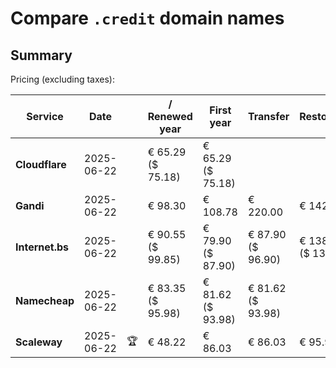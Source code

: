# Compare `.credit` domain names

## Summary

Pricing (excluding taxes):

| Service | Date |  | / Renewed year | First year | Transfer | Restoration |
|--|--|--|--|--|--|--|
| **Cloudflare** | 2025-06-22 |  | € 65.29<br>($ 75.18) | € 65.29<br>($ 75.18) |  |  |
| **Gandi** | 2025-06-22 |  | € 98.30 | € 108.78 | € 220.00 | € 142.56 |
| **Internet.bs** | 2025-06-22 |  | € 90.55<br>($ 99.85) | € 79.90<br>($ 87.90) | € 87.90<br>($ 96.90) | € 138.79<br>($ 137.19) |
| **Namecheap** | 2025-06-22 |  | € 83.35<br>($ 95.98) | € 81.62<br>($ 93.98) | € 81.62<br>($ 93.98) |  |
| **Scaleway** | 2025-06-22 | 🏆 | € 48.22 | € 86.03 | € 86.03 | € 95.96 |
